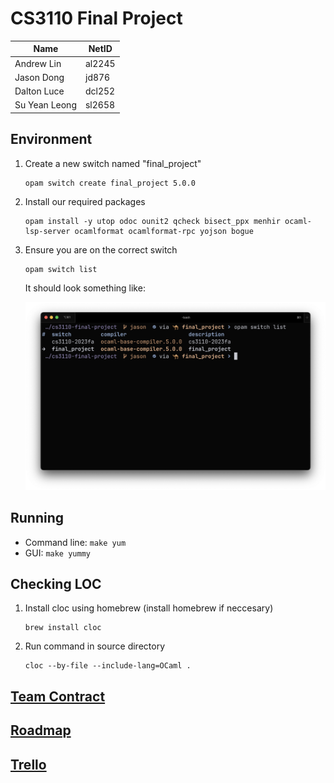 # CS3110 Final Project

| Name          | NetID  |
| ------------- | ------ |
| Andrew Lin    | al2245 |
| Jason Dong    | jd876  |
| Dalton Luce   | dcl252 |
| Su Yean Leong | sl2658 |

## Environment

1. Create a new switch named "final_project"

    ```text
    opam switch create final_project 5.0.0
    ```

2. Install our required packages

    ```text
    opam install -y utop odoc ounit2 qcheck bisect_ppx menhir ocaml-lsp-server ocamlformat ocamlformat-rpc yojson bogue
    ```

3. Ensure you are on the correct switch

    ```text
    opam switch list
    ```

    It should look something like:

    ![switch](assets/switch.png)

## Running

* Command line: `make yum`
* GUI: `make yummy`

## Checking LOC

1. Install cloc using homebrew (install homebrew if neccesary)

    ```text
    brew install cloc
    ```

2. Run command in source directory

    ```text
    cloc --by-file --include-lang=OCaml .
    ```
    
## [Team Contract](/CONTRACT.md)

## [Roadmap](/ROADMAP.md)

## [Trello](https://trello.com/b/iJHJ0XU2/yummy-ms2)
